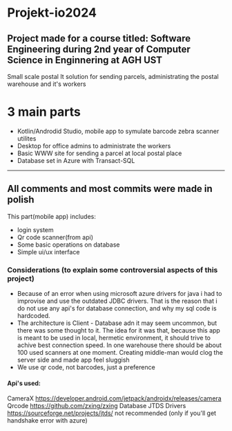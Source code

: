 # Projekt-io2024
Project made for a course titled: Software Engineering during 2nd year of Computer Science in Enginnering at AGH UST
---
Small scale postal It solution for sending parcels, administrating the postal warehouse and it's workers

# 3 main parts
- Kotlin/Androdid Studio, mobile app to symulate barcode zebra scanner utilites
- Desktop for office admins to administrate the workers
- Basic WWW site for sending a parcel at local postal place
- Database set in Azure with Transact-SQL

---
## All comments and most commits were made in polish
 This part(mobile app) includes:
 - login system
 - Qr code scanner(from api)
 - Some basic operations on database
 - Simple ui/ux interface

### Considerations (to explain some controversial aspects of this project)
 - Because of an error when using microsoft azure drivers for java i had to improvise and use the outdated JDBC drivers. That is the reason that i do not use any api's for database connection, and why my sql code is hardcoded.
 - The architecture is Client - Database adn it may seem uncommon, but there was some thought to it. The idea for it was that, because this app is meant to be used in local, hermetic environment, it should trive to achive best connection speed. In one warehouse there should be about 100 used scanners at one moment. Creating middle-man would clog the server side and made app feel sluggish
 - We use qr code, not barcodes, just a preference

#### Api's used:
CameraX https://developer.android.com/jetpack/androidx/releases/camera
Qrcode https://github.com/zxing/zxing
Database JTDS Drivers https://sourceforge.net/projects/jtds/ not recommended (only if you'll get handshake error with azure)
